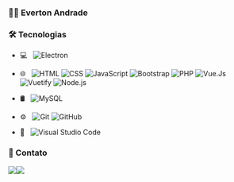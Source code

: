 <h3>👨‍💻 Everton Andrade </h3>
 
 
<h3>🛠️ Tecnologias</h3>

- 💻 &nbsp;
  ![Electron](https://img.shields.io/badge/-Electron-333333?style=flat&logo=electron)

- 🌐 &nbsp;
  ![HTML](https://img.shields.io/badge/-HTML-333333?style=flat&logo=HTML5)
  ![CSS](https://img.shields.io/badge/-CSS-333333?style=flat&logo=CSS3&logoColor=1572B6)
  ![JavaScript](https://img.shields.io/badge/-JavaScript-333333?style=flat&logo=javascript)
  ![Bootstrap](https://img.shields.io/badge/-Bootstrap-333333?style=flat&logo=bootstrap&logoColor=563D7C)
  ![PHP](https://img.shields.io/badge/-PHP-333333?style=flat&logo=php)
  ![Vue.Js](https://img.shields.io/badge/-VueJs-333333?style=flat&logo=vue.js)
  ![Vuetify](https://img.shields.io/badge/-Vuetify-333333?style=flat&logo=vuetify&logoColor=addbfd)
  ![Node.js](https://img.shields.io/badge/-Node.js-333333?style=flat&logo=node.js)
- 🛢 &nbsp;
  ![MySQL](https://img.shields.io/badge/-MySQL-333333?style=flat&logo=mysql)
- ⚙️ &nbsp;
  ![Git](https://img.shields.io/badge/-Git-333333?style=flat&logo=git)
  ![GitHub](https://img.shields.io/badge/-GitHub-333333?style=flat&logo=github)
- 🔧 &nbsp;
  ![Visual Studio Code](https://img.shields.io/badge/-Visual%20Studio%20Code-333333?style=flat&logo=visual-studio-code&logoColor=007ACC)


<h3>🤝 Contato</h3>
<p style="display: flex;">
<a href="mailto:everton@andrade.mat.br"><img src="https://img.shields.io/badge/-everton@adrade.mat.br-D14836?style=flat-square&logo=Gmail&logoColor=white"/></a>
<a href="https://www.linkedin.com/in/sneverton/"><img src="https://img.shields.io/badge/-Everton%20Andrade-0077B5?style=flat-square&logo=Linkedin&logoColor=white"/></a>
</p>
